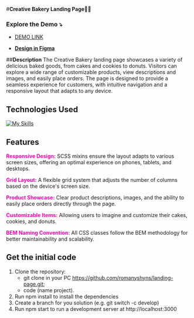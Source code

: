 #**Creative Bakery Landing Page**🍪🎂

### Explore the Demo ⤵️
- [DEMO LINK](https://rdudchar.github.io/Bakery-landing/)

- [**Design in Figma**]([https://www.figma.com/design/cRBCqE06cDrY3s4jX7h3iY/%D0%9D%D0%90%D0%9C%D0%A3-(Edit)?node-id=0-1&node-type=canvas](https://www.figma.com/design/dY3izAm0Vspsmra4lQWQIP/Bakerlab_FE-students?node-id=0-1&node-type=))

##**Description**
The Creative Bakery landing page showcases a variety of delicious baked goods, from cakes and cookies to donuts. Visitors can explore a wide range of customizable products, view descriptions and images, and easily place orders. The page is designed to provide a seamless experience for customers, with intuitive navigation and a responsive layout that adapts to any device.

## <h2>Technologies Used</h2>
[![My Skills](https://skillicons.dev/icons?i=html,css,scss,figma)](https://skillicons.dev)

## <h2>Features</h2>
<b style="color:#f300aa;">Responsive Design:</b> SCSS mixins ensure the layout adapts to various screen sizes, offering an optimal experience on phones, tablets, and desktops.

<b style="color:#f300aa;">Grid Layout:</b> A flexible grid system that adjusts the number of columns based on the device's screen size.

<b style="color:#f300aa;">Product Showcase:</b> Clear product descriptions, images, and the ability to easily place orders directly through the page.

<b style="color:#f300aa;">Customizable Items:</b> Allowing users to imagine and customize their cakes, cookies, and donuts.

<b style="color:#f300aa;">BEM Naming Convention:</b> All CSS classes follow the BEM methodology for better maintainability and scalability.

## <h2>Get the initial code</h2>
1. Clone the repository:
   - git clone in your PC https://github.com/romanyshyns/landing-page.git;
   - code (name project).
2. Run npm install to install the dependencies
3. Create a branch for you solution (e.g. git switch -c develop)
4. Run npm start to run a development server at http://localhost:3000
